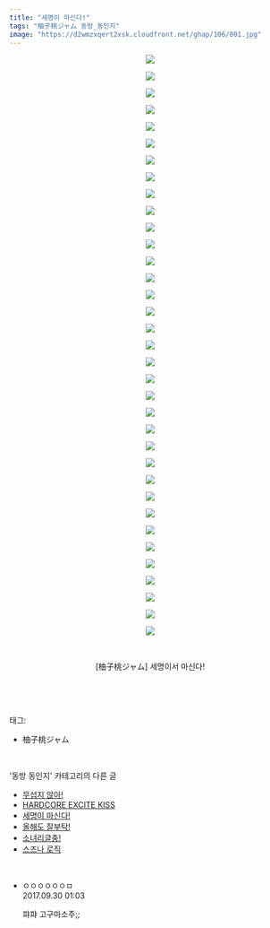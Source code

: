 ```yaml
---
title: "세명이 마신다!"
tags: "柚子桃ジャム 동방_동인지"
image: "https://d2wmzxqert2xsk.cloudfront.net/ghap/106/001.jpg"
---
```

<div class="article">
<p style="text-align: center; clear: none; float: none;"><img src="{{ site.imgserver11 }}/ghap/106/001.jpg"/></p>
<p style="text-align: center; clear: none; float: none;"><img src="{{ site.imgserver11 }}/ghap/106/002.png"/></p>
<p style="text-align: center; clear: none; float: none;"><img src="{{ site.imgserver11 }}/ghap/106/003.jpg"/></p>
<p style="text-align: center; clear: none; float: none;"><img src="{{ site.imgserver11 }}/ghap/106/004.jpg"/></p>
<p style="text-align: center; clear: none; float: none;"><img src="{{ site.imgserver11 }}/ghap/106/005.jpg"/></p>
<p style="text-align: center; clear: none; float: none;"><img src="{{ site.imgserver11 }}/ghap/106/006.jpg"/></p>
<p style="text-align: center; clear: none; float: none;"><img src="{{ site.imgserver11 }}/ghap/106/007.jpg"/></p>
<p style="text-align: center; clear: none; float: none;"><img src="{{ site.imgserver11 }}/ghap/106/008.jpg"/></p>
<p style="text-align: center; clear: none; float: none;"><img src="{{ site.imgserver11 }}/ghap/106/009.jpg"/></p>
<p style="text-align: center; clear: none; float: none;"><img src="{{ site.imgserver11 }}/ghap/106/010.jpg"/></p>
<p style="text-align: center; clear: none; float: none;"><img src="{{ site.imgserver11 }}/ghap/106/011.jpg"/></p>
<p style="text-align: center; clear: none; float: none;"><img src="{{ site.imgserver11 }}/ghap/106/012.jpg"/></p>
<p style="text-align: center; clear: none; float: none;"><img src="{{ site.imgserver11 }}/ghap/106/013.jpg"/></p>
<p style="text-align: center; clear: none; float: none;"><img src="{{ site.imgserver11 }}/ghap/106/014.jpg"/></p>
<p style="text-align: center; clear: none; float: none;"><img src="{{ site.imgserver11 }}/ghap/106/015.jpg"/></p>
<p style="text-align: center; clear: none; float: none;"><img src="{{ site.imgserver11 }}/ghap/106/016.jpg"/></p>
<p style="text-align: center; clear: none; float: none;"><img src="{{ site.imgserver11 }}/ghap/106/017.jpg"/></p>
<p style="text-align: center; clear: none; float: none;"><img src="{{ site.imgserver11 }}/ghap/106/018.jpg"/></p>
<p style="text-align: center; clear: none; float: none;"><img src="{{ site.imgserver11 }}/ghap/106/019.jpg"/></p>
<p style="text-align: center; clear: none; float: none;"><img src="{{ site.imgserver11 }}/ghap/106/020.jpg"/></p>
<p style="text-align: center; clear: none; float: none;"><img src="{{ site.imgserver11 }}/ghap/106/021.jpg"/></p>
<p style="text-align: center; clear: none; float: none;"><img src="{{ site.imgserver11 }}/ghap/106/022.jpg"/></p>
<p style="text-align: center; clear: none; float: none;"><img src="{{ site.imgserver11 }}/ghap/106/023.jpg"/></p>
<p style="text-align: center; clear: none; float: none;"><img src="{{ site.imgserver11 }}/ghap/106/024.jpg"/></p>
<p style="text-align: center; clear: none; float: none;"><img src="{{ site.imgserver11 }}/ghap/106/025.jpg"/></p>
<p style="text-align: center; clear: none; float: none;"><img src="{{ site.imgserver11 }}/ghap/106/026.jpg"/></p>
<p style="text-align: center; clear: none; float: none;"><img src="{{ site.imgserver11 }}/ghap/106/027.jpg"/></p>
<p style="text-align: center; clear: none; float: none;"><img src="{{ site.imgserver11 }}/ghap/106/028.jpg"/></p>
<p style="text-align: center; clear: none; float: none;"><img src="{{ site.imgserver11 }}/ghap/106/029.jpg"/></p>
<p style="text-align: center; clear: none; float: none;"><img src="{{ site.imgserver11 }}/ghap/106/030.jpg"/></p>
<p style="text-align: center; clear: none; float: none;"><img src="{{ site.imgserver11 }}/ghap/106/031.jpg"/></p>
<p style="text-align: center; clear: none; float: none;"><img src="{{ site.imgserver11 }}/ghap/106/032.jpg"/></p>
<p style="text-align: center; clear: none; float: none;"><img src="{{ site.imgserver11 }}/ghap/106/033.jpg"/></p>
<p style="text-align: center; clear: none; float: none;"><img src="{{ site.imgserver11 }}/ghap/106/034.jpg"/></p>
<p style="text-align: center; clear: none; float: none;"><img src="{{ site.imgserver11 }}/ghap/106/035.jpg"/></p>
<p style="text-align: center; clear: none; float: none;"><br/></p>
<p style="text-align: center; clear: none; float: none;">[柚子桃ジャム] 세명이서 마신다!</p>
<p><br/></p>
</div><br/>
<div class="tagTrail">
<p>태그: </p>
<ul>
<li>柚子桃ジャム</li>
</ul>
</div><br/>
<div class="another">
<p>'동방 동인지' 카테고리의 다른 글</p>
<ul>
<li><a href="/ghap_108">무섭지 않아!</a></li>
<li><a href="/ghap_107">HARDCORE EXCITE KISS</a></li>
<li><a href="/ghap_106">세명이 마신다!</a></li>
<li><a href="/ghap_105">올해도 잘부탁!</a></li>
<li><a href="/ghap_104">소녀리글충!</a></li>
<li><a href="/ghap_102">스즈나 로직</a></li>
</ul>
</div><br/>
<div class="cb_module cb_fluid">
<div class="cb_wrt cb_profile">
<div class="comment">
<ul>
<li class="cb_thumb_off" id="comment15093342">
<div class="cb_comment_area">
<div class="cb_info_area">
<div class="cb_section">
<span class="cb_nick_name">ㅇㅇㅇㅇㅇㅇㅁ</span>
</div>
<div class="cb_section">
<span class="cb_date">2017.09.30 01:03 </span>
</div>
</div>
<div class="cb_dsc_comment">
<p class="cb_dsc">
											퍄퍄 고구마소주;;
										</p>
</div>
</div></li>
</ul>
</div>
</div><!-- commentList close -->
</div><br/>
